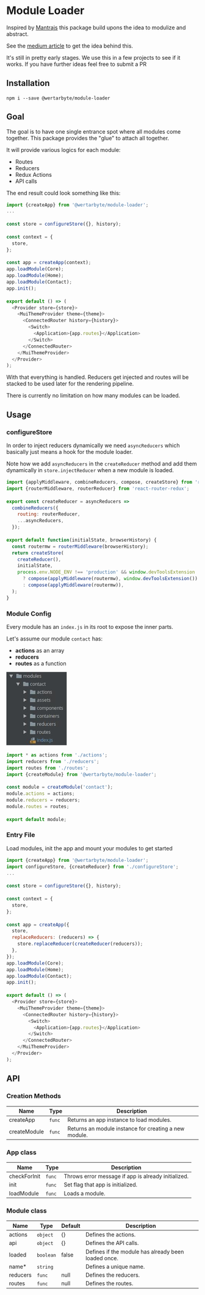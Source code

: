 # Module Loader

Inspired by [Mantrajs](https://github.com/mantrajs/mantra-core) this package build upons the idea to modulize and abstract.

See the [medium article](https://medium.com/wertarbyte/structure-your-react-apps-the-mantra-way-3a831ffd1580) to get the idea behind this.

It's still in pretty early stages. We use this in a few projects to see if it works. If you have further ideas feel free to submit a PR

## Installation
```shell
npm i --save @wertarbyte/module-loader
```

## Goal

The goal is to have one single entrance spot where all modules come together. This package provides the "glue" to attach all together.

It will provide various logics for each module:
* Routes
* Reducers
* Redux Actions
* API calls

The end result could look something like this:


```javascript
import {createApp} from '@wertarbyte/module-loader';
...

const store = configureStore({}, history);

const context = {
  store,
};

const app = createApp(context);
app.loadModule(Core);
app.loadModule(Home);
app.loadModule(Contact);
app.init();

export default () => (
  <Provider store={store}>
    <MuiThemeProvider theme={theme}>
      <ConnectedRouter history={history}>
        <Switch>
          <Application>{app.routes}</Application>
        </Switch>
      </ConnectedRouter>
    </MuiThemeProvider>
  </Provider>
);
```

With that everything is handled. Reducers get injected and routes will be stacked to be used later for the rendering pipeline.

There is currently no limitation on how many modules can be loaded.

## Usage

### configureStore
In order to inject reducers dynamically we need `asyncReducers` which basically just means a hook for the module loader.

Note how we add `asyncReducers` in the `createReducer` method and add them dynamically in `store.injectReducer` when a new module is loaded.

```javascript
import {applyMiddleware, combineReducers, compose, createStore} from 'redux';
import {routerMiddleware, routerReducer} from 'react-router-redux';

export const createReducer = asyncReducers =>
  combineReducers({
    routing: routerReducer,
    ...asyncReducers,
  });

export default function(initialState, browserHistory) {
  const routermw = routerMiddleware(browserHistory);
  return createStore(
    createReducer(),
    initialState,
    process.env.NODE_ENV !== 'production' && window.devToolsExtension
      ? compose(applyMiddleware(routermw), window.devToolsExtension())
      : compose(applyMiddleware(routermw)),
  );
}
```

### Module Config
Every module has an `index.js` in its root to expose the inner parts.

Let's assume our module `contact` has:
 * **actions** as an array
 * **reducers** 
 * **routes** as a function

![Module](module.jpeg)

```javascript
import * as actions from './actions';
import reducers from './reducers';
import routes from './routes';
import {createModule} from '@wertarbyte/module-loader';

const module = createModule('contact');
module.actions = actions;
module.reducers = reducers;
module.routes = routes;

export default module;
```

### Entry File

Load modules, init the app and mount your modules to get started

```javascript
import {createApp} from '@wertarbyte/module-loader';
import configureStore, {createReducer} from './configureStore';
...

const store = configureStore({}, history);

const context = {
  store,
};

const app = createApp({
  store,
  replaceReducers: (reducers) => {
    store.replaceReducer(createReducer(reducers));
  },
});
app.loadModule(Core);
app.loadModule(Home);
app.loadModule(Contact);
app.init();

export default () => (
  <Provider store={store}>
    <MuiThemeProvider theme={theme}>
      <ConnectedRouter history={history}>
        <Switch>
          <Application>{app.routes}</Application>
        </Switch>
      </ConnectedRouter>
    </MuiThemeProvider>
  </Provider>
);
```

## API

### Creation Methods

|Name            |Type        |Description
|----------------|------------|--------------------------------
|createApp       | `func`     | Returns an app instance to load modules.
|createModule    | `func`     | Returns an module instance for creating a new module.

### App class

|Name            |Type        |Description
|----------------|------------|--------------------------------
|checkForInit    | `func`     | Throws error message if app is already initialized.
|init            | `func`     | Set flag that app is initialized.
|loadModule      | `func`     | Loads a module.

### Module class

|Name            |Type        |Default     |Description
|----------------|------------|------------|--------------------------------
|actions         | `object`   | {}         | Defines the actions.
|api             | `object`   | {}         | Defines the API calls.
|loaded          | `boolean`  | false      | Defines if the module has already been loaded once.
|name*           | `string`   |            | Defines a unique name.
|reducers        | `func`     | null       | Defines the reducers.
|routes          | `func`     | null       | Defines the routes.
